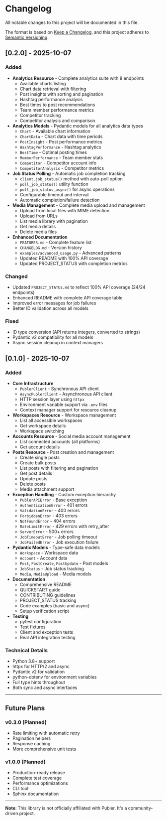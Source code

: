 # Changelog

All notable changes to this project will be documented in this file.

The format is based on [Keep a Changelog](https://keepachangelog.com/en/1.0.0/),
and this project adheres to [Semantic Versioning](https://semver.org/spec/v2.0.0.html).

## [0.2.0] - 2025-10-07

### Added
- **Analytics Resource** - Complete analytics suite with 8 endpoints
  - Available charts listing
  - Chart data retrieval with filtering
  - Post insights with sorting and pagination
  - Hashtag performance analysis
  - Best times to post recommendations
  - Team member performance metrics
  - Competitor tracking
  - Competitor analysis and comparison
- **Analytics Models** - Pydantic models for all analytics data types
  - `Chart` - Available chart information
  - `ChartData` - Chart data with time periods
  - `PostInsight` - Post performance metrics
  - `HashtagPerformance` - Hashtag analytics
  - `BestTime` - Optimal posting times
  - `MemberPerformance` - Team member stats
  - `Competitor` - Competitor account info
  - `CompetitorAnalysis` - Competitor metrics
- **Job Status Polling** - Automatic job completion tracking
  - `client.job_status()` method with auto-poll option
  - `poll_job_status()` utility function
  - `poll_job_status_async()` for async operations
  - Configurable timeout and interval
  - Automatic completion/failure detection
- **Media Management** - Complete media upload and management
  - Upload from local files with MIME detection
  - Upload from URLs
  - List media library with pagination
  - Get media details
  - Delete media files
- **Enhanced Documentation**
  - `FEATURES.md` - Complete feature list
  - `CHANGELOG.md` - Version history
  - `examples/advanced_usage.py` - Advanced patterns
  - Updated README with 100% API coverage
  - Updated PROJECT_STATUS with completion metrics

### Changed
- Updated `PROJECT_STATUS.md` to reflect 100% API coverage (24/24 endpoints)
- Enhanced README with complete API coverage table
- Improved error messages for job failures
- Better ID validation across all models

### Fixed
- ID type conversion (API returns integers, converted to strings)
- Pydantic v2 compatibility for all models
- Async session cleanup in context managers

## [0.1.0] - 2025-10-07

### Added
- **Core Infrastructure**
  - `PublerClient` - Synchronous API client
  - `AsyncPublerClient` - Asynchronous API client
  - HTTP session layer using `httpx`
  - Environment variable support via `.env` files
  - Context manager support for resource cleanup
- **Workspaces Resource** - Workspace management
  - List all accessible workspaces
  - Get workspace details
  - Workspace switching
- **Accounts Resource** - Social media account management
  - List connected accounts (all platforms)
  - Get account details
- **Posts Resource** - Post creation and management
  - Create single posts
  - Create bulk posts
  - List posts with filtering and pagination
  - Get post details
  - Update posts
  - Delete posts
  - Media attachment support
- **Exception Handling** - Custom exception hierarchy
  - `PublerAPIError` - Base exception
  - `AuthenticationError` - 401 errors
  - `ValidationError` - 400 errors
  - `ForbiddenError` - 403 errors
  - `NotFoundError` - 404 errors
  - `RateLimitError` - 429 errors with retry_after
  - `ServerError` - 500+ errors
  - `JobTimeoutError` - Job polling timeout
  - `JobFailedError` - Job execution failure
- **Pydantic Models** - Type-safe data models
  - `Workspace` - Workspace data
  - `Account` - Account data
  - `Post`, `PostCreate`, `PostUpdate` - Post models
  - `JobStatus` - Job status tracking
  - `Media`, `MediaUpload` - Media models
- **Documentation**
  - Comprehensive README
  - QUICKSTART guide
  - CONTRIBUTING guidelines
  - PROJECT_STATUS tracking
  - Code examples (basic and async)
  - Setup verification script
- **Testing**
  - pytest configuration
  - Test fixtures
  - Client and exception tests
  - Real API integration testing

### Technical Details
- Python 3.8+ support
- httpx for HTTP/2 and async
- Pydantic v2 for validation
- python-dotenv for environment variables
- Full type hints throughout
- Both sync and async interfaces

---

## Future Plans

### v0.3.0 (Planned)
- Rate limiting with automatic retry
- Pagination helpers
- Response caching
- More comprehensive unit tests

### v1.0.0 (Planned)
- Production-ready release
- Complete test coverage
- Performance optimizations
- CLI tool
- Sphinx documentation

---

**Note**: This library is not officially affiliated with Publer. It's a community-driven project.
